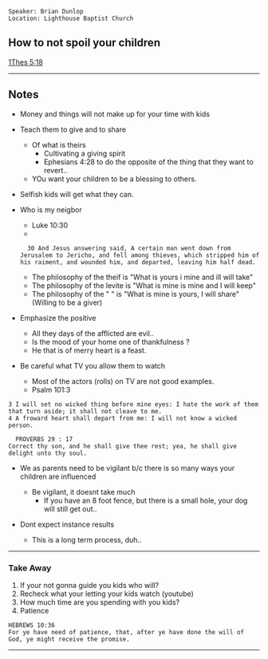 ```
Speaker: Brian Dunlop
Location: Lighthouse Baptist Church
```

## How to not spoil your children

[1Thes 5:18](https://bible.mintz5.com/bible/1thessalonians/5)

---

## Notes
- Money and things will not make up for your time with kids
- Teach them to give and to share
  - Of what is theirs
    - Cultivating a giving spirit
    - Ephesians 4:28 to do the opposite of the thing that they want to revert..
  - YOu want your children to be a blessing to others.
  
- Selfish kids will get what they can.

- Who is my neigbor
  - Luke 10:30
  - 
  ```
    30 And Jesus answering said, A certain man went down from Jerusalem to Jericho, and fell among thieves, which stripped him of his raiment, and wounded him, and departed, leaving him half dead.
    ```
  - The philosophy of the theif is "What is yours i mine and ill will take"
  - The philosophy of the levite is "What is mine is mine and I will keep"
  - The philosophy of the " " is "What is mine is yours, I will share" (Willing to be a giver)

- Emphasize the positive
  - All they days of the afflicted are evil..
  - Is the mood of your home one of thankfulness ? 
  - He that is of merry heart is a feast.
  
- Be careful what TV you allow them to watch
  - Most of the actors (rolls) on TV are not good examples.
  - Psalm 101:3

```
3 I will set no wicked thing before mine eyes: I hate the work of them that turn aside; it shall not cleave to me.
4 A froward heart shall depart from me: I will not know a wicked person.

```


```
  PROVERBS 29 : 17
Correct thy son, and he shall give thee rest; yea, he shall give delight unto thy soul.

```

- We as parents need to be vigilant b/c there is so many ways your children are influenced    
  - Be vigilant, it doesnt take much
    - If you have an 8 foot fence, but there is a small hole, your dog will still get out..
    
- Dont expect instance results
  - This is a long term process, duh..
  
---

### Take Away
1. If your not gonna guide you kids who will?
2. Recheck what your letting your kids watch (youtube)
3. How much time are you spending with you kids?
4. Patience

```
HEBREWS 10:36
For ye have need of patience, that, after ye have done the will of God, ye might receive the promise.
```

---
